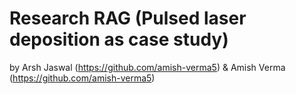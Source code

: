 # Research RAG (Pulsed laser deposition as case study)
by Arsh Jaswal (https://github.com/amish-verma5) & Amish Verma (https://github.com/amish-verma5)

